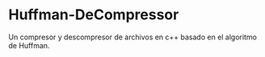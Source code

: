 # Huffman-DeCompressor
 Un compresor y descompresor de archivos en c++ basado en el algoritmo de Huffman.
